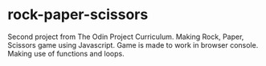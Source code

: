 # rock-paper-scissors
Second project from The Odin Project Curriculum. Making Rock, Paper, Scissors game using Javascript. Game is made to work in browser console. Making use of functions and loops.

